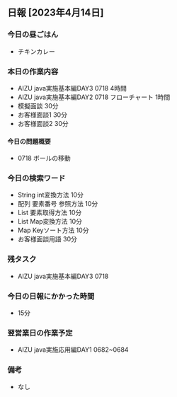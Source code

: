 ## 日報 [2023年4月14日]

### 今日の昼ごはん

* チキンカレー

### 本日の作業内容

* AIZU java実施基本編DAY3 0718 4時間
* AIZU java実施基本編DAY2 0718 フローチャート 1時間
* 模擬面談 30分
* お客様面談1 30分
* お客様面談2 30分
#### 今日の問題概要

* 0718 ボールの移動
### 今日の検索ワード

* String int変換方法 10分
* 配列 要素番号 参照方法 10分
* List 要素取得方法 10分
* List Map変換方法 10分
* Map Keyソート方法 10分
* お客様面談用語 30分
### 残タスク

* AIZU java実施基本編DAY3 0718
### 今日の日報にかかった時間

* 15分
### 翌営業日の作業予定

* AIZU java実施応用編DAY1 0682~0684
### 備考
* なし
